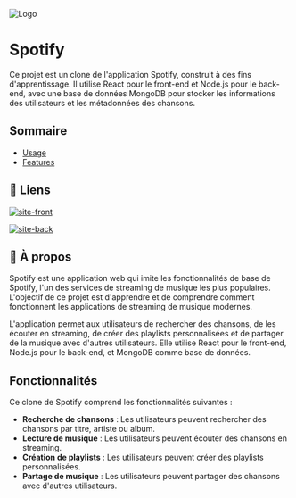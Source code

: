 ![Logo](https://cdn.cookielaw.org/logos/09f2ba89-076e-413b-b34f-a8d20370f3f5/35c98a5f-cba8-4b1a-959f-c5a7c260dfda/e0191cfb-2e2a-43c1-a11f-929eb86731a0/logo.png)

# Spotify

Ce projet est un clone de l'application Spotify, construit à des fins d'apprentissage. Il utilise React pour le front-end et Node.js pour le back-end, avec une base de données MongoDB pour stocker les informations des utilisateurs et les métadonnées des chansons.

## Sommaire

- [Usage](#usage)
- [Features](#features)

## 🔗 Liens

[![site-front](https://img.shields.io/badge/Spotify_Front-1DB954?style=for-the-badge&logo=spotify&logoColor=white)](https://spotify-front-pi8l.onrender.com/)

[![site-back](https://img.shields.io/badge/Spotify_Back-000000?style=for-the-badge&logo=spotify&logoColor=white)](https://spotify-back.onrender.com/)

## 🚀 À propos

Spotify est une application web qui imite les fonctionnalités de base de Spotify, l'un des services de streaming de musique les plus populaires. L'objectif de ce projet est d'apprendre et de comprendre comment fonctionnent les applications de streaming de musique modernes.

L'application permet aux utilisateurs de rechercher des chansons, de les écouter en streaming, de créer des playlists personnalisées et de partager de la musique avec d'autres utilisateurs. Elle utilise React pour le front-end, Node.js pour le back-end, et MongoDB comme base de données.

## Fonctionnalités

Ce clone de Spotify comprend les fonctionnalités suivantes :

- **Recherche de chansons** : Les utilisateurs peuvent rechercher des chansons par titre, artiste ou album.
- **Lecture de musique** : Les utilisateurs peuvent écouter des chansons en streaming.
- **Création de playlists** : Les utilisateurs peuvent créer des playlists personnalisées.
- **Partage de musique** : Les utilisateurs peuvent partager des chansons avec d'autres utilisateurs.
